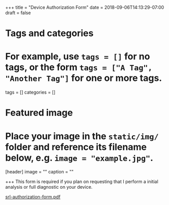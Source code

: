 +++
title = "Device Authorization Form"
date = 2018-09-06T14:13:29-07:00
draft = false

# Tags and categories
# For example, use `tags = []` for no tags, or the form `tags = ["A Tag", "Another Tag"]` for one or more tags.
tags = []
categories = []

# Featured image
# Place your image in the `static/img/` folder and reference its filename below, e.g. `image = "example.jpg"`.
[header]
image = ""
caption = ""

+++
This form is required if you plan on requesting that I perform a initial analysis or full diagnostic on your device.

[srl-authorization-form.pdf](https://www.dropbox.com/s/iio0eoskv7qsnjz/srl-autorization-form_distributed.pdf?dl=0)

